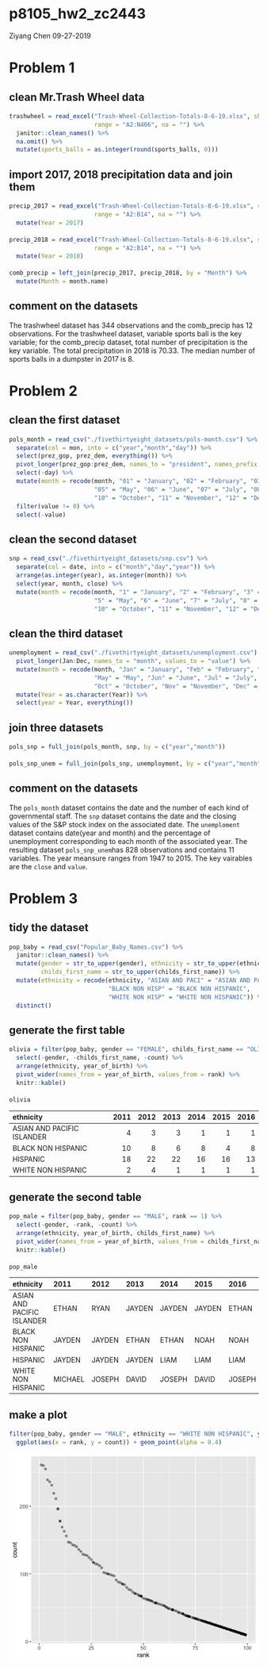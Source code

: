 p8105\_hw2\_zc2443
================
Ziyang Chen
09-27-2019

# Problem 1

## clean Mr.Trash Wheel data

``` r
trashwheel = read_excel("Trash-Wheel-Collection-Totals-8-6-19.xlsx", sheet = "Mr. Trash Wheel",
                        range = "A2:N406", na = "") %>%
  janitor::clean_names() %>%
  na.omit() %>% 
  mutate(sports_balls = as.integer(round(sports_balls, 0)))
```

## import 2017, 2018 precipitation data and join them

``` r
precip_2017 = read_excel("Trash-Wheel-Collection-Totals-8-6-19.xlsx", sheet = "2017 Precipitation",
                        range = "A2:B14", na = "") %>% 
  mutate(Year = 2017)

precip_2018 = read_excel("Trash-Wheel-Collection-Totals-8-6-19.xlsx", sheet = "2018 Precipitation",
                        range = "A2:B14", na = "") %>% 
  mutate(Year = 2018)

comb_precip = left_join(precip_2017, precip_2018, by = "Month") %>% 
  mutate(Month = month.name)
```

## comment on the datasets

The trashwheel dataset has 344 observations and the comb\_precip has 12
observations. For the trashwheel dataset, variable sports ball is the
key variable; for the comb\_precip dataset, total number of
precipitation is the key variable. The total precipitation in 2018 is
70.33. The median number of sports balls in a dumpster in 2017 is 8.

# Problem 2

## clean the first dataset

``` r
pols_month = read_csv("./fivethirtyeight_datasets/pols-month.csv") %>% 
  separate(col = mon, into = c("year","month","day")) %>%
  select(prez_gop, prez_dem, everything()) %>% 
  pivot_longer(prez_gop:prez_dem, names_to = "president", names_prefix = "prez_") %>% 
  select(-day) %>% 
  mutate(month = recode(month, "01" = "January", "02" = "February", "03" = "March", "04" = "April",
                        "05" = "May", "06" = "June", "07" = "July", "08" = "August", "09" = "September",
                        "10" = "October", "11" = "November", "12" = "December")) %>% 
  filter(value != 0) %>% 
  select(-value)
```

## clean the second dataset

``` r
snp = read_csv("./fivethirtyeight_datasets/snp.csv") %>% 
  separate(col = date, into = c("month","day","year")) %>% 
  arrange(as.integer(year), as.integer(month)) %>% 
  select(year, month, close) %>% 
  mutate(month = recode(month, "1" = "January", "2" = "February", "3" = "March", "4" = "April",
                        "5" = "May", "6" = "June", "7" = "July", "8" = "August", "9" = "September",
                        "10" = "October", "11" = "November", "12" = "December"))
```

## clean the third dataset

``` r
unemployment = read_csv("./fivethirtyeight_datasets/unemployment.csv") %>% 
  pivot_longer(Jan:Dec, names_to = "month", values_to = "value") %>% 
  mutate(month = recode(month, "Jan" = "January", "Feb" = "February", "Mar" = "March", "Apr" = "April",
                        "May" = "May", "Jun" = "June", "Jul" = "July", "Aug" = "August", "Sep" = "September",
                        "Oct" = "October", "Nov" = "November", "Dec" = "December")) %>%
  mutate(Year = as.character(Year)) %>% 
  select(year = Year, everything())
```

## join three datasets

``` r
pols_snp = full_join(pols_month, snp, by = c("year","month"))

pols_snp_unem = full_join(pols_snp, unemployment, by = c("year","month"))
```

## comment on the datasets

The `pols_month` dataset contains the date and the number of each kind
of governmental staff. The `snp` dataset contains the date and the
closing values of the S\&P stock index on the associated date. The
`unemploment` dataset contains date(year and month) and the percentage
of unemployment corresponding to each month of the associated year. The
resulting dataset `pols_snp_unem`has 828 observations and contains 11
variables. The year meansure ranges from 1947 to 2015. The key vairables
are the `close` and `value`.

# Problem 3

## tidy the dataset

``` r
pop_baby = read_csv("Popular_Baby_Names.csv") %>% 
  janitor::clean_names() %>% 
  mutate(gender = str_to_upper(gender), ethnicity = str_to_upper(ethnicity),
         childs_first_name = str_to_upper(childs_first_name)) %>% 
  mutate(ethnicity = recode(ethnicity, "ASIAN AND PACI" = "ASIAN AND PACIFIC ISLANDER",
                            "BLACK NON HISP" = "BLACK NON HISPANIC",
                            "WHITE NON HISP" = "WHITE NON HISPANIC")) %>% 
  distinct()
```

## generate the first table

``` r
olivia = filter(pop_baby, gender == "FEMALE", childs_first_name == "OLIVIA") %>% 
  select(-gender, -childs_first_name, -count) %>%
  arrange(ethnicity, year_of_birth) %>% 
  pivot_wider(names_from = year_of_birth, values_from = rank) %>% 
  knitr::kable()

olivia
```

| ethnicity                  | 2011 | 2012 | 2013 | 2014 | 2015 | 2016 |
| :------------------------- | ---: | ---: | ---: | ---: | ---: | ---: |
| ASIAN AND PACIFIC ISLANDER |    4 |    3 |    3 |    1 |    1 |    1 |
| BLACK NON HISPANIC         |   10 |    8 |    6 |    8 |    4 |    8 |
| HISPANIC                   |   18 |   22 |   22 |   16 |   16 |   13 |
| WHITE NON HISPANIC         |    2 |    4 |    1 |    1 |    1 |    1 |

## generate the second table

``` r
pop_male = filter(pop_baby, gender == "MALE", rank == 1) %>% 
  select(-gender, -rank, -count) %>% 
  arrange(ethnicity, year_of_birth, childs_first_name) %>% 
  pivot_wider(names_from = year_of_birth, values_from = childs_first_name) %>%
  knitr::kable()

pop_male
```

| ethnicity                  | 2011    | 2012   | 2013   | 2014   | 2015   | 2016   |
| :------------------------- | :------ | :----- | :----- | :----- | :----- | :----- |
| ASIAN AND PACIFIC ISLANDER | ETHAN   | RYAN   | JAYDEN | JAYDEN | JAYDEN | ETHAN  |
| BLACK NON HISPANIC         | JAYDEN  | JAYDEN | ETHAN  | ETHAN  | NOAH   | NOAH   |
| HISPANIC                   | JAYDEN  | JAYDEN | JAYDEN | LIAM   | LIAM   | LIAM   |
| WHITE NON HISPANIC         | MICHAEL | JOSEPH | DAVID  | JOSEPH | DAVID  | JOSEPH |

## make a plot

``` r
filter(pop_baby, gender == "MALE", ethnicity == "WHITE NON HISPANIC", year_of_birth == 2016) %>% 
  ggplot(aes(x = rank, y = count)) + geom_point(alpha = 0.4)
```

![](p8105_hw2_zc2443_files/figure-gfm/unnamed-chunk-10-1.png)<!-- -->
